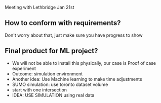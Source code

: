 Meeting with Lethbridge Jan 21st

## How to conform with requirements?

Don't worry about that, just make sure you have progress to show 

## Final product for ML project?

* We will not be able to install this physically, our case is Proof of case experiment
* Outcome: simulation environment 
* Another idea: Use Machine learning to make time adjustments
* SUMO simulation: use toronto dataset volume
* start with one intersection
* IDEA: USE SIMULATION using real data